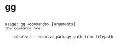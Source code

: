 # gg
```console

usage: gg <commands> [arguments]
The commands are:

	resolve -- resolve package path from filepath
```
